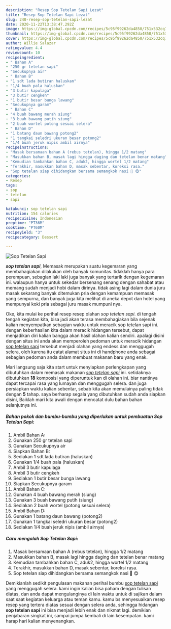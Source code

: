 ```yaml
---
description: "Resep Sop Tetelan Sapi Lezat"
title: "Resep Sop Tetelan Sapi Lezat"
slug: 240-resep-sop-tetelan-sapi-lezat
date: 2020-11-22T13:38:47.292Z
image: https://img-global.cpcdn.com/recipes/5c95f99262da4850/751x532cq70/sop-tetelan-sapi-foto-resep-utama.jpg
thumbnail: https://img-global.cpcdn.com/recipes/5c95f99262da4850/751x532cq70/sop-tetelan-sapi-foto-resep-utama.jpg
cover: https://img-global.cpcdn.com/recipes/5c95f99262da4850/751x532cq70/sop-tetelan-sapi-foto-resep-utama.jpg
author: Willie Salazar
ratingvalue: 4.4
reviewcount: 10
recipeingredient:
- " Bahan A"
- "250 gr tetelan sapi"
- "Secukupnya air"
- " Bahan B"
- "1 sdt lada butiran haluskan"
- "1/4 buah pala haluskan"
- "3 butir kapulaga"
- "3 butir cengkeh"
- "1 butir besar bunga lawang"
- "Secukupnya garam"
- " Bahan C"
- "4 buah bawang merah siung"
- "3 buah bawang putih siung"
- "2 buah wortel potong sesuai selera"
- " Bahan D"
- "1 batang daun bawang potong2"
- "1 tangkai seledri ukuran besar potong2"
- "1/4 buah jeruk nipis ambil airnya"
recipeinstructions:
- "Masak bersamaan bahan A (rebus tetelan), hingga 1/2 matang"
- "Masukkan bahan B, masak lagi hingga daging dan tetelan benar matang"
- "Kemudian tambahkan bahan C, aduk2, hingga wortel 1/2 matang"
- "Terakhir, masukkan bahan D, masak sebentar, koreksi rasa."
- "Sop tetelan siap dihidangkan bersama semangkok nasi 🍚 😋"
categories:
- Resep
tags:
- sop
- tetelan
- sapi

katakunci: sop tetelan sapi 
nutrition: 154 calories
recipecuisine: Indonesian
preptime: "PT36M"
cooktime: "PT60M"
recipeyield: "3"
recipecategory: Dessert

---
```



![Sop Tetelan Sapi](https://img-global.cpcdn.com/recipes/5c95f99262da4850/751x532cq70/sop-tetelan-sapi-foto-resep-utama.jpg)

<b><i>sop tetelan sapi</i></b>, Memasak merupakan suatu kegemaran yang membahagiakan dilakukan oleh banyak komunitas. tidaklah hanya para perempuan, sebagian laki laki juga banyak yang tertarik dengan kegemaran ini. walaupun hanya untuk sekedar bersenang senang dengan sahabat atau memang sudah menjadi hobi dalam dirinya. tidak asing lagi dalam dunia juru masak sekarang banyak ditemukan pria dengan kemampuan memasak yang sempurna, dan banyak juga kita melihat di aneka depot dan hotel yang mempunyai koki pria sebagai juru masak mumpuni nya.



Oke, kita mulai ke perihal resep resep olahan <i>sop tetelan sapi</i>. di tengah tengah kegiatan kita, bisa jadi akan terasa membahagiakan bila sejenak kalian menyempatkan sebagian waktu untuk meracik sop tetelan sapi ini. dengan keberhasilan kita dalam meracik hidangan tersebut, dapat menjadikan diri kalian bangga akan hasil olahan kalian sendiri. apalagi disini dengan situs ini anda akan memperoleh pedoman untuk meracik hidangan <u>sop tetelan sapi</u> tersebut menjadi olahan yang endess dan menggugah selera, oleh karena itu catat alamat situs ini di handphone anda sebagai sebagian pedoman anda dalam membuat makanan baru yang enak.


Mari langsung saja kita start untuk menyiapkan perlengkapan yang dibutuhkan dalam memasak makanan <u><i>sop tetelan sapi</i></u> ini. setidaknya dibutuhkan <b>18</b> komposisi yang diperuntuk kan di olahan ini. biar nantinya dapat tercapai rasa yang lumayan dan menggugah selera. dan juga persiapkan waktu kalian sebentar, sebab kita akan memulainya paling tidak dengan <b>5</b> tahap. saya berharap segala yang dibutuhkan sudah anda siapkan disini, Baiklah mari kita awali dengan mencatat dulu bahan bahan selanjutnya ini.

<!--inarticleads1-->

##### Bahan pokok dan bumbu-bumbu yang diperlukan untuk pembuatan Sop Tetelan Sapi:

1. Ambil  Bahan A:
1. Gunakan 250 gr tetelan sapi
1. Gunakan Secukupnya air
1. Siapkan  Bahan B:
1. Sediakan 1 sdt lada butiran (haluskan)
1. Gunakan 1/4 buah pala (haluskan)
1. Ambil 3 butir kapulaga
1. Ambil 3 butir cengkeh
1. Sediakan 1 butir besar bunga lawang
1. Siapkan Secukupnya garam
1. Ambil  Bahan C:
1. Gunakan 4 buah bawang merah (siung)
1. Gunakan 3 buah bawang putih (siung)
1. Sediakan 2 buah wortel (potong sesuai selera)
1. Ambil  Bahan D:
1. Gunakan 1 batang daun bawang (potong2)
1. Gunakan 1 tangkai seledri ukuran besar (potong2)
1. Sediakan 1/4 buah jeruk nipis (ambil airnya)




<!--inarticleads2-->

##### Cara mengolah Sop Tetelan Sapi:

1. Masak bersamaan bahan A (rebus tetelan), hingga 1/2 matang
1. Masukkan bahan B, masak lagi hingga daging dan tetelan benar matang
1. Kemudian tambahkan bahan C, aduk2, hingga wortel 1/2 matang
1. Terakhir, masukkan bahan D, masak sebentar, koreksi rasa.
1. Sop tetelan siap dihidangkan bersama semangkok nasi 🍚 😋




Demikianlah sedikit pengulasan makanan perihal bumbu <u>sop tetelan sapi</u> yang menggugah selera. kami ingin kalian bisa paham dengan tulisan diatas, dan anda dapat mengulanginya di lain waktu untuk di sajikan dalam saat saat kegiatan keluarga atau teman kamu. kamu bs menyesuaikan resep resep yang tertera diatas sesuai dengan selera anda, sehingga hidangan <b>sop tetelan sapi</b> ini bisa menjadi lebih enak dan nikmat lagi. demikian penjabaran singkat ini, sampai jumpa kembali di lain kesempatan. kami harap hari kalian menyenangkan.

